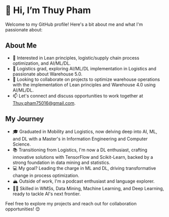 # 👋 Hi, I’m Thuy Pham

Welcome to my GitHub profile! Here's a bit about me and what I'm passionate about:

## About Me
- 👀 Interested in Lean principles, logistic/supply chain process optimization, and AI/ML/DL.
- 🌱 Logistics grad, exploring AI/ML/DL implementation in Logistics and passionate about Warehouse 5.0.
- 💞️ Looking to collaborate on projects to optimize warehouse operations with the implementation of Lean principles and Warehouse 4.0 using AI/ML/DL.
- 📫 Let's connect and discuss opportunities to work together at Thuy.pham75016@gmail.com.

## My Journey
- 🎓 Graduated in Mobility and Logistics, now delving deep into AI, ML, and DL with a Master's in Information Engineering and Computer Science.
- 📚 Transitioning from Logistics, I'm now a DL enthusiast, crafting innovative solutions with TensorFlow and Scikit-Learn, backed by a strong foundation in data mining and statistics.
- 💻 My goal? Leading the charge in ML and DL, driving transformative change in process optimization.
- 🏔 Outside of work, I'm a podcast enthusiast and language explorer.
- 💪🏽 Skilled in WMSs, Data Mining, Machine Learning, and Deep Learning, ready to tackle AI's next frontier.

Feel free to explore my projects and reach out for collaboration opportunities! 😊
<!---
ThuyPh-am/ThuyPh-am is a ✨ special ✨ repository because its `README.md` (this file) appears on your GitHub profile.
You can click the Preview link to take a look at your changes.
--->
